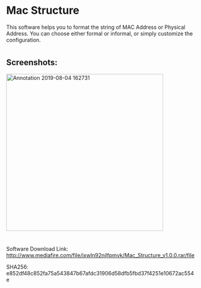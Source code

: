 Mac Structure
===================================
This software helps you to format the string of MAC Address or Physical Address. You can choose either formal or informal, or simply customize the configuration.

#

## Screenshots:
<img width="418" alt="Annotation 2019-08-04 162731" src="https://user-images.githubusercontent.com/47683574/62421534-e94df380-b6d5-11e9-80b8-3d3abfe0ddea.png">

#

Software Download Link: http://www.mediafire.com/file/ixwln92njlfpmvk/Mac_Structure_v1.0.0.rar/file

SHA256: e852df48c852fa75a543847b67afdc31906d58dfb5fbd37f4251e10672ac554e
